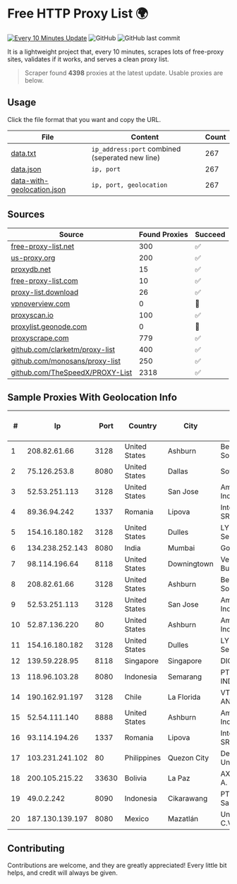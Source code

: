 
# Free HTTP Proxy List 🌍

[![Every 10 Minutes Update](https://github.com/mertguvencli/http-proxy-list/actions/workflows/main.yml/badge.svg?branch=main)](https://github.com/mertguvencli/http-proxy-list/actions/workflows/main.yml)
![GitHub](https://img.shields.io/github/license/mertguvencli/http-proxy-list)
![GitHub last commit](https://img.shields.io/github/last-commit/mertguvencli/http-proxy-list)

It is a lightweight project that, every 10 minutes, scrapes lots of free-proxy sites, validates if it works, and serves a clean proxy list.


> Scraper found **4398** proxies at the latest update. Usable proxies are below.

## Usage

Click the file format that you want and copy the URL.


|File|Content|Count|
|----|-------|-----|
|[data.txt](https://raw.githubusercontent.com/mertguvencli/http-proxy-list/main/proxy-list/data.txt)|`ip_address:port` combined (seperated new line)|267|
|[data.json](https://raw.githubusercontent.com/mertguvencli/http-proxy-list/main/proxy-list/data.json)|`ip, port`|267|
|[data-with-geolocation.json](https://raw.githubusercontent.com/mertguvencli/http-proxy-list/main/proxy-list/data-with-geolocation.json)|`ip, port, geolocation`|267|

## Sources

|Source|Found Proxies|Succeed|
|------|-------------|-------|
|[free-proxy-list.net](https://free-proxy-list.net)|300|✅|
|[us-proxy.org](https://www.us-proxy.org)|200|✅|
|[proxydb.net](http://proxydb.net)|15|✅|
|[free-proxy-list.com](https://free-proxy-list.com/?page=&port=&type%5B%5D=http&type%5B%5D=https&up_time=0&search=Search)|10|✅|
|[proxy-list.download](https://www.proxy-list.download/HTTP)|26|✅|
|[vpnoverview.com](https://vpnoverview.com/privacy/anonymous-browsing/free-proxy-servers)|0|🚫|
|[proxyscan.io](https://www.proxyscan.io)|100|✅|
|[proxylist.geonode.com](https://proxylist.geonode.com/api/proxy-list?limit=300&page=1&sort_by=lastChecked&sort_type=desc&protocols=http,https)|0|🚫|
|[proxyscrape.com](https://api.proxyscrape.com/v2/?request=displayproxies&protocol=http&timeout=10000&country=all&ssl=all&anonymity=all)|779|✅|
|[github.com/clarketm/proxy-list](https://raw.githubusercontent.com/clarketm/proxy-list/master/proxy-list-raw.txt)|400|✅|
|[github.com/monosans/proxy-list](https://raw.githubusercontent.com/monosans/proxy-list/main/proxies/http.txt)|250|✅|
|[github.com/TheSpeedX/PROXY-List](https://raw.githubusercontent.com/TheSpeedX/PROXY-List/master/http.txt)|2318|✅|


## Sample Proxies With Geolocation Info

|#|Ip|Port|Country|City|Internet Service Provider|
|-|--|----|-------|----|-------------------------|
|1|208.82.61.66|3128|United States|Ashburn|Bernardi Sounds|
|2|75.126.253.8|8080|United States|Dallas|SoftLayer|
|3|52.53.251.113|3128|United States|San Jose|Amazon.com, Inc.|
|4|89.36.94.242|1337|Romania|Lipova|Interkvm Host SRL|
|5|154.16.180.182|3128|United States|Dulles|LYIT Internet Services|
|6|134.238.252.143|8080|India|Mumbai|Google LLC|
|7|98.114.196.64|8118|United States|Downingtown|Verizon Business|
|8|208.82.61.66|3128|United States|Ashburn|Bernardi Sounds|
|9|52.53.251.113|3128|United States|San Jose|Amazon.com, Inc.|
|10|52.87.136.220|80|United States|Ashburn|Amazon.com, Inc.|
|11|154.16.180.182|3128|United States|Dulles|LYIT Internet Services|
|12|139.59.228.95|8118|Singapore|Singapore|DIGITALOCEAN|
|13|118.96.103.28|8080|Indonesia|Semarang|PT. TELKOM INDONESIA|
|14|190.162.91.197|3128|Chile|La Florida|VTR BANDA ANCHA S.A.|
|15|52.54.111.140|8888|United States|Ashburn|Amazon.com, Inc.|
|16|93.114.194.26|1337|Romania|Lipova|Interkvm Host SRL|
|17|103.231.241.102|80|Philippines|Quezon City|De La Salle University|
|18|200.105.215.22|33630|Bolivia|La Paz|AXS Bolivia S. A.|
|19|49.0.2.242|8090|Indonesia|Cikarawang|PT Usaha Adi Sanggoro|
|20|187.130.139.197|8080|Mexico|Mazatlán|Uninet S.A. de C.V.|



## Contributing

Contributions are welcome, and they are greatly appreciated! Every
little bit helps, and credit will always be given.

